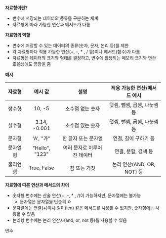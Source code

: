 **자료형이란?**
- 변수에 저장되는 데이터의 종류를 구분하는 체계
- 자료형에 따라 가능한 연산과 메서드가 다름

**자료형의 역할**
- 변수에 저장할 수 있는 데이터의 종류(숫자, 문자, 논리 등)를 제한
- 각 자료형마다 적용 가능한 연산(+,  -,  * , / 등)이나 메서드(함수)가 다름
- 자료형은 데이터의 크기와 형태를 결정하고, 변수에 할당되는 메모리 크기와 연산 효율성에도 영향을 줌

**예시**

| 자료형  |      예시 값      |       설명        |   적용 가능한 연산/메서드 예시    |
| :--: | :------------: | :-------------: | :-------------------: |
| 정수형  |     10, -5     |    소수점 없는 숫자    |   덧셈, 뺄셈, 곱셈, 나눗셈 등   |
| 실수형  |  3.14, -0.001  |    소수점 있는 숫자    |   덧셈, 뺄셈, 곱셈, 나눗셈 등   |
| 문자형  |    'A', "가"    |   한 글자 또는 문자열   |     연결, 길이 구하기 등      |
| 문자열형 | "Hello", "123" | 여러 문자로 이루어진 데이터 |     연결, 분할, 검색 등      |
| 불리언형 |  True, False   |     참 또는 거짓     | 논리 연산(AND, OR, NOT) 등 |
**자료형에 따른 연산과 메서드의 차이**
- 숫자형 변수에는 산술 연산(+, -, * , /)이 가능하지만, 문자열에는 불가능
	- 문자열은 문자열을 단순히 ㅇ
- 문자열에는 연결(+)이나 길이(len) 같은 메서드를 사용할 수 있지만, 숫자형에는 사용할 수 없음
- 논리형 변수에는 논리 연산자(and, or, not 등)를 사용할 수 있음






















변수